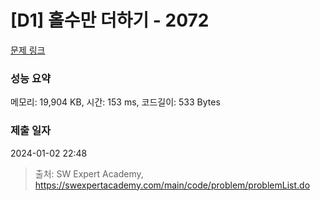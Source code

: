 # [D1] 홀수만 더하기 - 2072 

[문제 링크](https://swexpertacademy.com/main/code/problem/problemDetail.do?contestProbId=AV5QSEhaA5sDFAUq) 

### 성능 요약

메모리: 19,904 KB, 시간: 153 ms, 코드길이: 533 Bytes

### 제출 일자

2024-01-02 22:48



> 출처: SW Expert Academy, https://swexpertacademy.com/main/code/problem/problemList.do